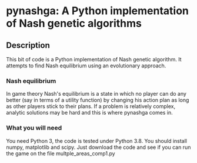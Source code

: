 # pynashga: A Python implementation of Nash genetic algorithms

## Description
This bit of code is a Python implementation of Nash genetic algorithm. It attempts to find Nash equilibrium using an evolutionary approach.

### Nash equilibrium
In game theory Nash's equilibrium is a state in which no player can do any better (say in terms of a utility function) by changing his action plan as long as other players stick to their plans. If a problem is relatively complex, analytic solutions may be hard and this is where pynashga comes in.

### What you will need
You need Python 3, the code is tested under Python 3.8. You should install numpy, matplotlib and scipy. Just download the code and see if you can run the game on the file multple_areas_comp1.py

